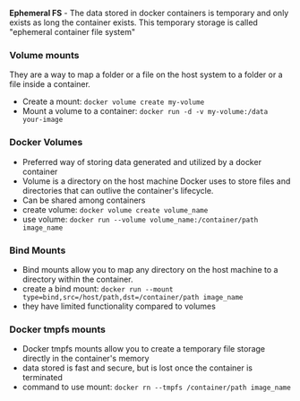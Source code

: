 **Ephemeral FS** - The data stored in docker containers is temporary and only exists as long the container exists. This temporary storage is called "ephemeral container file system"

### **Volume mounts**
They are a way to map a folder or a file on the host system to a folder or a file inside a container.
- Create a mount: `docker volume create my-volume`
- Mount a volume to a container: `docker run -d -v my-volume:/data your-image`

### Docker Volumes
- Preferred way of storing data generated and utilized by a docker container
- Volume is a directory on the host machine Docker uses to store files and directories that can outlive the container's lifecycle.
- Can be shared among containers
- create volume: `docker volume create volume_name`
- use volume: `docker run --volume volume_name:/container/path image_name`

### Bind Mounts
- Bind mounts allow you to map any directory on the host machine to a directory within the container.
- create a bind mount: `docker run --mount type=bind,src=/host/path,dst=/container/path image_name`
- they have limited functionality compared to volumes

### Docker tmpfs mounts
- Docker tmpfs mounts allow you to create a temporary file storage directly in the container's memory
- data stored is fast and secure, but is lost once the container is terminated
- command to use mount: `docker rn --tmpfs /container/path image_name`

